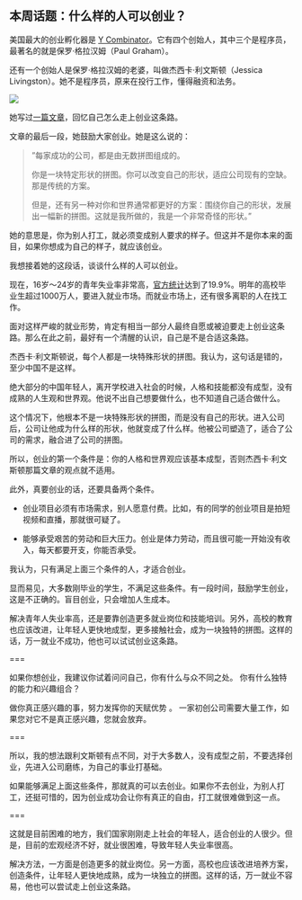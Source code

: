 ## 本周话题：什么样的人可以创业？

美国最大的创业孵化器是 [Y Combinator](https://www.ycombinator.com/)。它有四个创始人，其中三个是程序员，最著名的就是保罗·格拉汉姆（Paul Graham）。

还有一个创始人是保罗·格拉汉姆的老婆，叫做杰西卡·利文斯顿（Jessica Livingston）。她不是程序员，原来在投行工作，懂得融资和法务。

![](https://cdn.beekka.com/blogimg/asset/202212/bg2022121004.webp)

她写过[一篇文章](https://foundersatwork.posthaven.com/grow-the-puzzle-around-you)，回忆自己怎么走上创业这条路。

文章的最后一段，她鼓励大家创业。她是这么说的：

> ”每家成功的公司，都是由无数拼图组成的。
> 
> 你是一块特定形状的拼图。你可以改变自己的形状，适应公司现有的空缺。那是传统的方案。
> 
> 但是，还有另一种对你和世界通常都更好的方案：围绕你自己的形状，发展出一幅新的拼图。这就是我所做的，我是一个非常奇怪的形状。”

她的意思是，你为别人打工，就必须变成别人要求的样子。但这并不是你本来的面目，如果你想成为自己的样子，就应该创业。

我想接着她的这段话，谈谈什么样的人可以创业。

现在，16岁～24岁的青年失业率非常高，[官方统计](http://finance.people.com.cn/n1/2022/0815/c1004-32502731.html)达到了19.9%。明年的高校毕业生超过1000万人，要进入就业市场。而就业市场上，还有很多离职的人在找工作。

面对这样严峻的就业形势，肯定有相当一部分人最终自愿或被迫要走上创业这条路。那么在此之前，最好有一个清醒的认识，自己是不是合适这条路。

杰西卡·利文斯顿说，每个人都是一块特殊形状的拼图。我认为，这句话是错的，至少中国不是这样。

绝大部分的中国年轻人，离开学校进入社会的时候，人格和技能都没有成型，没有成熟的人生观和世界观。他说不出自己想要做什么，也不知道自己适合做什么。

这个情况下，他根本不是一块特殊形状的拼图，而是没有自己的形状。进入公司后，公司让他成为什么样的形状，他就变成了什么样。他被公司塑造了，适合了公司的需求，融合进了公司的拼图。

所以，创业的第一个条件是：你的人格和世界观应该基本成型，否则杰西卡·利文斯顿那篇文章的观点就不适用。

此外，真要创业的话，还要具备两个条件。

- 创业项目必须有市场需求，别人愿意付费。比如，有的同学的创业项目是拍短视频和直播，那就很可疑了。
 
- 能够承受艰苦的劳动和巨大压力。创业是体力劳动，而且很可能一开始没有收入，每天都要开支，你能否承受。

我认为，只有满足上面三个条件的人，才适合创业。

显而易见，大多数刚毕业的学生，不满足这些条件。有一段时间，鼓励学生创业，这是不正确的。盲目创业，只会增加人生成本。

解决青年人失业率高，还是要靠创造更多就业岗位和技能培训。另外，高校的教育也应该改进，让年轻人更快地成型，更多接触社会，成为一块独特的拼图。这样的话，万一就业不成功，他也可以试试创业这条路。

===

如果你想创业，我建议你试着问问自己，你有什么与众不同之处。 你有什么独特的能力和兴趣组合？

做你真正感兴趣的事，努力发挥你的天赋优势 。 一家初创公司需要大量工作，如果您对它不是真正感兴趣，您就会放弃。

===

所以，我的想法跟利文斯顿有点不同，对于大多数人，没有成型之前，不要选择创业，先进入公司磨练，为自己的事业打基础。





如果能够满足上面这些条件，那就真的可以去创业。如果你不去创业，为别人打工，还挺可惜的，因为创业成功会让你有真正的自由，打工就很难做到这一点。

===

这就是目前困难的地方，我们国家刚刚走上社会的年轻人，适合创业的人很少。但是，目前的宏观经济不好，就业很困难，导致年轻人失业率很高。

解决方法，一方面是创造更多的就业岗位。另一方面，高校也应该改进培养方案，创造条件，让年轻人更快地成熟，成为一块独立的拼图。这样的话，万一就业不容易，他也可以尝试走上创业这条路。
